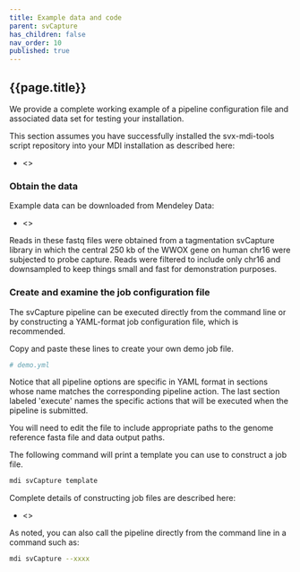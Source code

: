```yaml
---
title: Example data and code
parent: svCapture
has_children: false
nav_order: 10
published: true
---
```


## {{page.title}}

We provide a complete working example
of a pipeline configuration file and associated data set
for testing your installation.

This section assumes you have successfully installed
the svx-mdi-tools script repository into your MDI installation
as described here:
- <>

### Obtain the data

Example data can be downloaded from Mendeley Data:
- <>

Reads in these fastq files were obtained from 
a tagmentation svCapture library in which the central
250 kb of the WWOX gene on human chr16 were subjected to probe capture.
Reads were filtered to include only chr16 and downsampled
to keep things small and fast for demonstration purposes.

### Create and examine the job configuration file

The svCapture pipeline can be executed directly from the command line
or by constructing a YAML-format job configuration file, which is recommended.

Copy and paste these lines to create your own demo job file.

```yml
# demo.yml

```

Notice that all pipeline options are specific in YAML format in sections
whose name matches the corresponding pipeline action. The last section
labeled 'execute' names the specific actions that will be executed 
when the pipeline is submitted.

You will need to edit the file to include appropriate paths to
the genome reference fasta file and data output paths.

The following command will print a template you can use to construct a job file.

```sh
mdi svCapture template
```

Complete details of constructing job files are described here:
- <>

As noted, you can also call the pipeline directly from the command line
in a command such as:

```sh
mdi svCapture --xxxx
```
